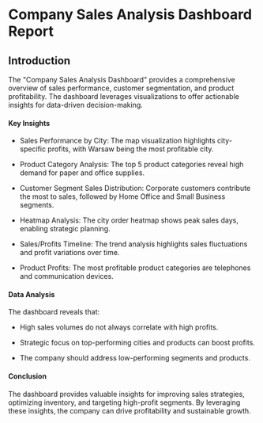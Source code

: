 # Company Sales Analysis Dashboard Report

## Introduction

The "Company Sales Analysis Dashboard" provides a comprehensive overview of sales performance, customer segmentation, and product profitability. The dashboard leverages visualizations to offer actionable insights for data-driven decision-making.

#### Key Insights

- Sales Performance by City: The map visualization highlights city-specific profits, with Warsaw being the most profitable city.

- Product Category Analysis: The top 5 product categories reveal high demand for paper and office supplies.

- Customer Segment Sales Distribution: Corporate customers contribute the most to sales, followed by Home Office and Small Business segments.

- Heatmap Analysis: The city order heatmap shows peak sales days, enabling strategic planning.

- Sales/Profits Timeline: The trend analysis highlights sales fluctuations and profit variations over time.

- Product Profits: The most profitable product categories are telephones and communication devices.

#### Data Analysis

The dashboard reveals that:

- High sales volumes do not always correlate with high profits.

- Strategic focus on top-performing cities and products can boost profits.

- The company should address low-performing segments and products.

#### Conclusion

The dashboard provides valuable insights for improving sales strategies, optimizing inventory, and targeting high-profit segments. By leveraging these insights, the company can drive profitability and sustainable growth.
